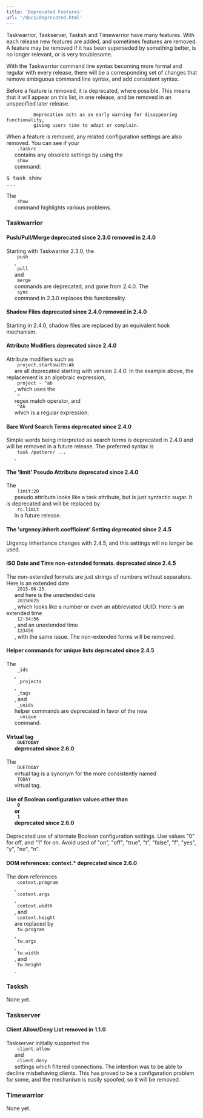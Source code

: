 ```yaml
---
title: 'Deprecated Features'
url: '/docs/deprecated.html'
---
```

<div class="col-md-10 main">
 <div class="row">
  <p>
   Taskwarrior, Taskserver, Tasksh and Timewarrior have many features.
              With each release new features are added, and sometimes features
              are removed. A feature may be removed if it has been superseded
              by something better, is no longer relevant, or is very troublesome.
  </p>
  <p>
   With the Taskwarrior command line syntax becoming more formal and
              regular with every release, there will be a corresponding set of
              changes that remove ambiguous command line syntax, and add
              consistent syntax.
  </p>
  <p>
   Before a feature is removed, it is deprecated, where possible.
              This means that it will appear on this list, in one release, and
              be removed in an unspecified later release.

              Deprecation acts as an early warning for disappearing functionality,
              giving users time to adapt or complain.
  </p>
  <p>
   When a feature is removed, any related configuration settings are
              also removed.  You can see if your
   <code>
    .taskrc
   </code>
   contains
              any obsolete settings by using the
   <code>
    show
   </code>
   command:
  </p>
  <pre>$ task show
...</pre>
  <p>
   The
   <code>
    show
   </code>
   command highlights various problems.
  </p>
  <h3>
   Taskwarrior
  </h3>
  <a name="sync">
  </a>
  <h4>
   Push/Pull/Merge
   <span class="label label-info">
    deprecated since 2.3.0
   </span>
   <span class="label label-danger">
    removed in 2.4.0
   </span>
  </h4>
  <p>
   Starting with Taskwarrior 2.3.0, the
   <code>
    push
   </code>
   ,
   <code>
    pull
   </code>
   and
   <code>
    merge
   </code>
   commands are deprecated,
              and gone from 2.4.0. The
   <code>
    sync
   </code>
   command in 2.3.0
              replaces this functionality.
  </p>
  <a name="shadow">
  </a>
  <h4>
   Shadow Files
   <span class="label label-info">
    deprecated since 2.4.0
   </span>
   <span class="label label-danger">
    removed in 2.4.0
   </span>
  </h4>
  <p>
   Starting in 2.4.0, shadow files are replaced by an equivalent
              hook mechanism.
  </p>
  <a name="attmods">
  </a>
  <h4>
   Attribute Modifiers
   <span class="label label-info">
    deprecated since 2.4.0
   </span>
  </h4>
  <p>
   Attribute modifiers such as
   <code>
    project.startswith:Ab
   </code>
   are all deprecated starting with version 2.4.0. In the example
              above, the replacement is an algebraic expression,
   <code>
    project ~ ^ab
   </code>
   , which uses the
   <code>
    ~
   </code>
   regex
              match operator, and
   <code>
    ^Ab
   </code>
   which is a regular expression.
  </p>
  <a name="search">
  </a>
  <h4>
   Bare Word Search Terms
   <span class="label label-info">
    deprecated since 2.4.0
   </span>
  </h4>
  <p>
   Simple words being interpreted as search terms is deprecated in
              2.4.0 and will be removed in a future release.  The preferred
              syntax is
   <code>
    task /pattern/ ...
   </code>
   .
  </p>
  <a name="limit">
  </a>
  <h4>
   The 'limit' Pseudo Attribute
   <span class="label label-info">
    deprecated since 2.4.0
   </span>
  </h4>
  <p>
   The
   <code>
    limit:20
   </code>
   pseudo attribute looks like a task
              attribute, but is just syntactic sugar. It is deprecated and
              will be replaced by
   <code>
    rc.limit
   </code>
   in a future release.
  </p>
  <a name="inherit">
  </a>
  <h4>
   The 'urgency.inherit.coefficient' Setting
   <span class="label label-info">
    deprecated since 2.4.5
   </span>
  </h4>
  <p>
   Urgency inheritance changes with 2.4.5, and this settings will
              no longer be used.
  </p>
  <a name="iso">
  </a>
  <h4>
   ISO Date and Time non-extended formats.
   <span class="label label-info">
    deprecated since 2.4.5
   </span>
  </h4>
  <p>
   The non-extended formats are just strings of numbers without
              separators. Here is an extended date
   <code>
    2015-06-25
   </code>
   and
              here is the unextended date
   <code>
    20150625
   </code>
   , which looks
              like a number or even an abbreviated UUID. Here is an extended
              time
   <code>
    12:34:56
   </code>
   , and an unextended time
   <code>
    123456
   </code>
   , with the same issue. The non-extended forms
              will be removed.
  </p>
  <a name="unique">
  </a>
  <h4>
   Helper commands for unique lists
   <span class="label label-info">
    deprecated since 2.4.5
   </span>
  </h4>
  <p>
   The
   <code>
    _ids
   </code>
   ,
   <code>
    _projects
   </code>
   ,
   <code>
    _tags
   </code>
   ,
              and
   <code>
    _uuids
   </code>
   helper commands are deprecated in favor of
              the new
   <code>
    _unique
   </code>
   command.
  </p>
  <a name="duetoday">
  </a>
  <h4>
   Virtual tag
   <code>
    DUETODAY
   </code>
   <span class="label label-info">
    deprecated since 2.6.0
   </span>
  </h4>
  <p>
   The
   <code>
    DUETODAY
   </code>
   virtual tag is a synonym for the more
              consistently named
   <code>
    TODAY
   </code>
   virtual tag.
  </p>
  <a name="boolean">
  </a>
  <h4>
   Use of Boolean configuration values other than
   <code>
    0
   </code>
   or
   <code>
    1
   </code>
   <span class="label label-info">
    deprecated since 2.6.0
   </span>
  </h4>
  <p>
   Deprecated use of alternate Boolean configuration settings. Use
              values "0" for off, and "1" for on. Avoid used of "on", "off",
              "true", "t", "false", "f", "yes", "y", "no", "n".
  </p>
  <a name="dom">
  </a>
  <h4>
   DOM references: context.*
   <span class="label label-info">
    deprecated since 2.6.0
   </span>
  </h4>
  <p>
   The dom references
   <code>
    context.program
   </code>
   ,
   <code>
    context.args
   </code>
   ,
   <code>
    context.width
   </code>
   , and
   <code>
    context.height
   </code>
   are replaced by
   <code>
    tw.program
   </code>
   ,
   <code>
    tw.args
   </code>
   ,
   <code>
    tw.width
   </code>
   , and
   <code>
    tw.height
   </code>
   .
  </p>
  <h3>
   Tasksh
  </h3>
  <p>
   None yet.
  </p>
  <h3>
   Taskserver
  </h3>
  <a name="deny">
  </a>
  <h4>
   Client Allow/Deny List
   <span class="label label-danger">
    removed in 1.1.0
   </span>
  </h4>
  <p>
   Taskserver initially supported the
   <code>
    client.allow
   </code>
   and
   <code>
    client.deny
   </code>
   settings which filtered connections.
              The intention was to be able to decline misbehaving clients.
              This has proved to be a configuration problem for some, and the
              mechanism is easily spoofed, so it will be removed.
  </p>
  <h3>
   Timewarrior
  </h3>
  <p>
   None yet.
  </p>
 </div>
 <br/>
 <br/>
</div>

